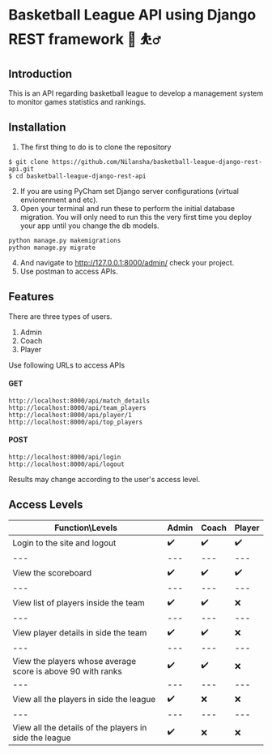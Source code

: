 # Basketball League API using Django REST framework :basketball: :basketball_man: 
## Introduction
This is an API regarding basketball league to develop a management system to monitor games statistics and rankings.

## Installation
1. The first thing to do is to clone the repository
```
$ git clone https://github.com/Nilansha/basketball-league-django-rest-api.git
$ cd basketball-league-django-rest-api
```

2. If you are using PyCham set Django server configurations (virtual enviorenment and etc). 
3. Open your terminal and run these to perform the initial database migration. You will only need to run this the very first time you deploy your app until you change the db models.
```
python manage.py makemigrations
python manage.py migrate
``` 

4. And navigate to http://127.0.0.1:8000/admin/ check your project.
5. Use postman to access APIs.

## Features
There are three types of users.
  1. Admin
  2. Coach
  3. Player

Use following URLs to access APIs
#### GET
```
http://localhost:8000/api/match_details
http://localhost:8000/api/team_players
http://localhost:8000/api/player/1
http://localhost:8000/api/top_players
```
#### POST
```
http://localhost:8000/api/login
http://localhost:8000/api/logout
```

Results may change according to the user's access level.

## Access Levels 

Function\Levels | Admin | Coach | Player 
--- | --- | --- | --- 
Login to the site and logout | :heavy_check_mark: | :heavy_check_mark: | :heavy_check_mark:
--- | --- | --- | --- 
View the scoreboard | :heavy_check_mark: | :heavy_check_mark: | :heavy_check_mark:
--- | --- | --- | --- 
View list of players inside the team | :heavy_check_mark: | :heavy_check_mark: | :x:
--- | --- | --- | --- 
View player details in side the team | :heavy_check_mark: | :heavy_check_mark: | :x:
--- | --- | --- | --- 
View the players whose average score is above 90 with ranks | :heavy_check_mark: | :heavy_check_mark: | :x:
--- | --- | --- | --- 
View all the players in side the league | :heavy_check_mark: | :x: | :x: 
--- | --- | --- | --- 
View all the details of the players in side the league | :heavy_check_mark: | :x: | :x:
  
